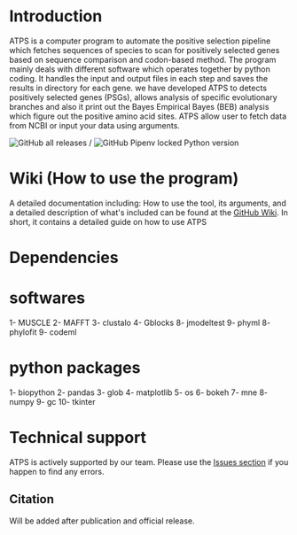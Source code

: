 # Introduction

  ATPS is a computer program to automate the positive selection pipeline which fetches sequences of species to scan for positively selected genes based on sequence comparison and codon-based method. The program mainly deals with different software which operates together by python coding. It handles the input and output files in each step and saves the results in directory for each gene.
  we have developed ATPS to detects positively selected genes (PSGs), allows analysis of specific evolutionary branches and also it print out the Bayes Empirical Bayes (BEB) analysis which figure out the positive amino acid sites. ATPS allow user to fetch data from NCBI or input your data using arguments.  

![GitHub all releases](https://img.shields.io/github/downloads/APS-P/APSP/total?color=%2300ff00&label=Downloads&logo=GitHub&logoColor=white&style=plastic) / ![GitHub Pipenv locked Python version](https://img.shields.io/github/pipenv/locked/python-version/APS-P/APSP?label=Python&logo=github&style=plastic)

# Wiki (How to use the program)

A detailed documentation including: How to use the tool, its arguments, and a detailed description of what's included can be found at the [GitHub Wiki](https://github.com/APS-P/APSP/wiki). In short, it contains a detailed guide on how to use ATPS

# Dependencies

   # softwares 
   
1- MUSCLE
2- MAFFT
3- clustalo
4- Gblocks
8- jmodeltest
9- phyml
8- phylofit
9- codeml

   # python packages 
   
1- biopython
2- pandas
3- glob
4- matplotlib 
5- os 
6- bokeh
7- mne
8- numpy
9- gc 
10- tkinter 


# Technical support

ATPS is actively supported by our team. Please use the [Issues section](https://github.com/APS-P/APSP/issues) if you happen to find any errors.

## Citation
Will be added after publication and official release.
